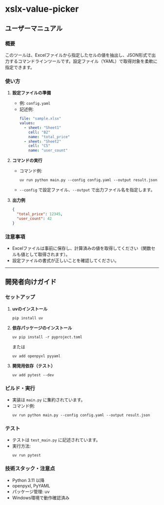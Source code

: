 # xslx-value-picker

## ユーザーマニュアル

### 概要
このツールは、Excelファイルから指定したセルの値を抽出し、JSON形式で出力するコマンドラインツールです。設定ファイル（YAML）で取得対象を柔軟に指定できます。

### 使い方

1. **設定ファイルの準備**
   - 例: `config.yaml`
   - 記述例:
     ```yaml
     file: "sample.xlsx"
     values:
       - sheet: "Sheet1"
         cell: "B2"
         name: "total_price"
       - sheet: "Sheet2"
         cell: "C5"
         name: "user_count"
     ```

2. **コマンドの実行**
   - コマンド例:
     ```
     uv run python main.py --config config.yaml --output result.json
     ```
   - `--config` で設定ファイル、`--output` で出力ファイル名を指定します。

3. **出力例**
   ```json
   {
     "total_price": 12345,
     "user_count": 42
   }
   ```

### 注意事項
- Excelファイルは事前に保存し、計算済みの値を取得してください（関数セルも値として取得されます）。
- 設定ファイルの書式が正しいことを確認してください。

---

## 開発者向けガイド

### セットアップ

1. **uvのインストール**
   ```
   pip install uv
   ```

2. **依存パッケージのインストール**
   ```
   uv pip install -r pyproject.toml
   ```
   または
   ```
   uv add openpyxl pyyaml
   ```

3. **開発用依存（テスト）**
   ```
   uv add pytest --dev
   ```

### ビルド・実行

- 実装は `main.py` に集約されています。
- コマンド例:
  ```
  uv run python main.py --config config.yaml --output result.json
  ```

### テスト

- テストは `test_main.py` に記述されています。
- 実行方法:
  ```
  uv run pytest
  ```

### 技術スタック・注意点

- Python 3.11 以降
- openpyxl, PyYAML
- パッケージ管理: uv
- Windows環境で動作確認済み
